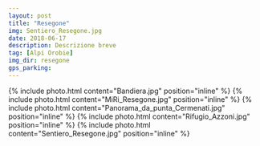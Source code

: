```yaml
---
layout: post
title: "Resegone"
img: Sentiero_Resegone.jpg
date: 2018-06-17
description: Descrizione breve
tag: [Alpi Orobie]
img_dir: resegone
gps_parking:
---
```

<div>
{% include photo.html content="Bandiera.jpg" position="inline" %}
{% include photo.html content="MiRi_Resegone.jpg" position="inline" %}
{% include photo.html content="Panorama_da_punta_Cermenati.jpg" position="inline" %}
{% include photo.html content="Rifugio_Azzoni.jpg" position="inline" %}
{% include photo.html content="Sentiero_Resegone.jpg" position="inline" %}
</div>
